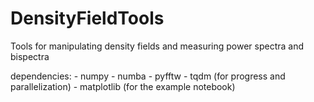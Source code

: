# DensityFieldTools
Tools for manipulating density fields and measuring power spectra and bispectra

dependencies:
    - numpy
    - numba
    - pyfftw
    - tqdm (for progress and parallelization)
    - matplotlib (for the example notebook)
    
